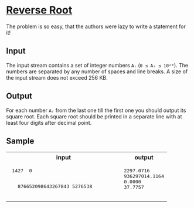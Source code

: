 # [Reverse Root](https://acm.timus.ru/problem.aspx?space=1&num=1001)

The problem is so easy, that the authors were lazy to write a statement for it!

## Input
The input stream contains a set of integer numbers `Aᵢ` (`0 ≤ Aᵢ ≤ 10¹⁸`). The numbers are separated by any number of spaces and line breaks. A size of the input stream does not exceed 256 KB.

## Output
For each number `Aᵢ` from the last one till the first one you should output its square root. Each square root should be printed in a separate line with at least four digits after decimal point.

## Sample

<table>
<tr>
<th>input</th>
<th>output</th>
</tr>
<tr>
<td style="vertical-align: top">
<pre>
&nbsp;1427&nbsp;&nbsp;0&nbsp;&nbsp;&nbsp;

&nbsp;&nbsp;&nbsp;876652098643267843 
5276538
&nbsp;&nbsp;&nbsp;
&nbsp;&nbsp;&nbsp;
</pre>
</td>
<td style="vertical-align: top">
<pre>
2297.0716
936297014.1164
0.0000
37.7757
</pre>
</td>
</tr>
</table>
